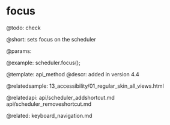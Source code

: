 focus
=============


@todo:
	check 

@short:
	sets focus on the scheduler

@params:


@example:
scheduler.focus();

@template:	api_method
@descr:
added in version 4.4


@relatedsample:
13_accessibility/01_regular_skin_all_views.html

@relatedapi:
api/scheduler_addshortcut.md
api/scheduler_removeshortcut.md

@related:
keyboard_navigation.md